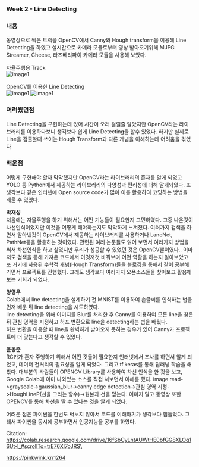  ### Week 2 - Line Detecting
 ### **내용** 
 동영상으로 찍은 트랙을 OpenCV에서 Canny와 Hough transform을 이용해 Line Detecting을 하였고
 실시간으로 카메라 모듈로부터 영상 받아오기위헤 MJPG Streamer, Cheese, 라즈베리파이 카메라 모듈을 사용해 보았다.  
 
 자율주행용 Track   
 ![image1](/document/images/image2.jpg)    
 
 OpenCV를 이용한 Line Detecting   
 ![image1](/document/images/image3.jpg)
 ![image1](/document/images/image4.jpg)  

 ### **어려웠던점**
  Line Detecting을 구현하는데 있어 시간이 오래 걸릴줄 알았지만 OpenCV라는 라이브러리를 이용하다보니 생긱보다 쉽게 Line Detecting을 
  할수 있었다. 하지만 실제로 Line을 검출할때 쓰이는 Hough Transform과 다른 개념을 이해하는데 어려움을 겪었다
 
 ### **배운점**  
 어떻게 구현해야 할까 막막했지만 OpenCV라는 라이브러리의 존재를 알게 되었고 YOLO 등 Python에서 제공하는 라이브러리의 다양성과 편리성에 대해
 알게되었다. 또 생각보다 같은 인터넷에 Open source code가 많아 이를 활용하여 코딩하는 방법을 배울 수 있었다.
 
 
 **박재성**   
 처음에는 자율주행을 하기 위해서는 어떤 기능들이 필요한지 고민하였다.
 그중 나온것이 차선인식이었지만 이것을 어떻게 해야하는지도 막막하게 느껴졌다. 여러가지 검색을 하면서 알아낸것이 OpenCV에서 제공하는 라이브러리를 사용하거나
 LaneNet, PathNet등을 활용하는 것이였다. 관련된 여러 논문들도 읽어 보면서 여러가지 방법을 써서 차선인식을 하고 싶었지만 우리가 성공할 수 있었던 것은 OpenCV뿐이였다..
 이마저도 검색을 통해 가져온 코드에서 이것저것 바꿔보며 어떤 역활을 하는지 알아보았고 또 거기에 사용된 수학적 개념(Hough Transform)들을 블로깅을 통해서 같이 공부해가면서
 프로젝트를 진행했다. 그래도 생각보다 여러가지 오픈소스들을 찾아보고 활용해보는 기회가 되었다.
 
 
 **양영우**   
 Colab에서 line detecting을 설계하기 전 MNIST를 이용하여 손글씨를 인식하는 법을 먼저 배운 뒤 line detecting을 시도하였다.   
 line detecting을 위해 이미지를 Blur를 처리한 후 Canny를 이용하여 모든 line을 찾은 뒤 관심 영역을 지정하고 허프 변환으로 line을 detecting하는 법을 배웠다.   
 허프 변환을 이용할 때 line을 완벽하게 받아오지 못하는 경우가 있어 Canny가 프로젝트에 더 맞는다고 생각할 수 있었다.   
 
 
 **윤동준**   
 RC카가 혼자 주행하기 위해서 어떤 것들이 필요한지 인터넷에서 조사를 하면서 알게 되었고, 데이터 전처리의 필요성을 알게 되었다. 그리고 tf.keras를 통해 딥러닝 학습을 해봤다. 
 대부분의 사람들이 OPENCV Library를 사용하여 차선 인식을 한 것을 보고, Google Colab에 이미 나와있는 소스를 직접 쳐보면서 이해를 했다.
 image read->grayscale->gaussian_blur->canny edge detection->관심 영역 지정->HoughLineP(선을 그리는 함수)->원본과 선을 덮는다.
 이미지 말고 동영상 또한 OPENCV를 통해 차선을 딸 수 있다는 것을 알게 되었다. 

 어려운 점은 파이썬을 한번도 써보지 않아서 코드를 이해하기가 생각보다 힘들었다. 그래서 파이썬을 동시에 공부하면서 인공지능을 공부를 하였다. 
 
 Citation:
 https://colab.research.google.com/drive/16fSbCyLntAUWtHE0bfGG8XLOq16Ut-l_#scrollTo=trE76Xl7oJRS\ 
 
 https://pinkwink.kr/1264

 
